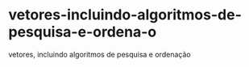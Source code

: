 # vetores-incluindo-algoritmos-de-pesquisa-e-ordena-o
vetores, incluindo algoritmos de pesquisa e ordenação
